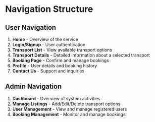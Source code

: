 # Navigation Structure

## User Navigation
1. **Home** - Overview of the service
2. **Login/Signup** - User authentication
3. **Transport List** - View available transport options
4. **Transport Details** - Detailed information about a selected transport
5. **Booking Page** - Confirm and manage bookings
6. **Profile** - User details and booking history
7. **Contact Us** - Support and inquiries

## Admin Navigation
1. **Dashboard** - Overview of system activities
2. **Manage Listings** - Add/Edit/Delete transport options
3. **User Management** - View and manage registered users
4. **Booking Management** - Monitor and manage bookings

